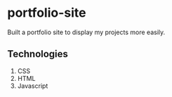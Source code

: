 # portfolio-site
Built a portfolio site to display my projects more easily.

## Technologies

1. CSS
2. HTML
3. Javascript 
